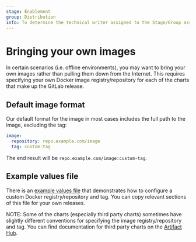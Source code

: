 ```yaml
---
stage: Enablement
group: Distribution
info: To determine the technical writer assigned to the Stage/Group associated with this page, see https://about.gitlab.com/handbook/engineering/ux/technical-writing/#designated-technical-writers
---
```


# Bringing your own images

In certain scenarios (i.e. offline environments), you may want to bring your own images rather than pulling them down from the Internet. This requires specifying your own Docker image registry/repository for each of the charts that make up the GitLab release.

## Default image format

Our default format for the image in most cases includes the full path to the image, excluding the tag:

```yaml
image:
  repository: repo.example.com/image
  tag: custom-tag
```

The end result will be `repo.example.com/image:custom-tag`.

## Example values file

There is an [example values file](https://gitlab.com/gitlab-org/charts/gitlab/tree/master/examples/custom-images/values.yaml) that demonstrates how to configure a custom Docker registry/repository and tag. You can copy relevant sections of this file for your own releases.

NOTE:
Some of the charts (especially third party charts) sometimes have slightly different conventions for specifying the image registry/repository and tag. You can find documentation for third party charts on the [Artifact Hub](https://artifacthub.io/).
